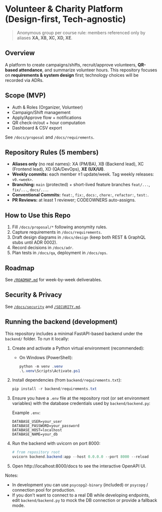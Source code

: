 # Volunteer & Charity Platform (Design-first, Tech-agnostic)

> Anonymous group per course rule: members referenced only by aliases **XA, XB, XC, XD, XE**.

## Overview
A platform to create campaigns/shifts, recruit/approve volunteers, **QR-based attendance**, and summarize volunteer hours. This repository focuses on **requirements & system design** first; technology choices will be recorded via ADRs.

## Scope (MVP)
- Auth & Roles (Organizer, Volunteer)
- Campaign/Shift management
- Apply/Approve flow + notifications
- QR check-in/out + hour computation
- Dashboard & CSV export

See `/docs/proposal` and `/docs/requirements`.

## Repository Rules (5 members)
- **Aliases only** (no real names): XA (PM/BA), XB (Backend lead), XC (Frontend lead), XD (QA/DevOps), **XE (UX/UI)**.
- **Weekly commits:** each member ≥1 update/week. Tag weekly releases: `v0.<week>`.
- **Branching:** `main` (protected) + short-lived feature branches `feat/...`, `fix/...`, `docs/...`.
- **Conventional Commits:** `feat:`, `fix:`, `docs:`, `chore:`, `refactor:`, `test:`.
- **PR Reviews:** at least 1 reviewer; CODEOWNERS auto-assigns.

## How to Use this Repo
1. Fill `/docs/proposal/*` following anonymity rules.
2. Capture requirements in `/docs/requirements`.
3. Draft design diagrams in `/docs/design` (keep both REST & GraphQL stubs until ADR 0002).
4. Record decisions in `/docs/adr`.
5. Plan tests in `/docs/qa`, deployment in `/docs/ops`.

## Roadmap
See [`/ROADMAP.md`](./ROADMAP.md) for week-by-week deliverables.

## Security & Privacy
See [`/docs/security`](./docs/security) and [`/SECURITY.md`](./SECURITY.md).

## Running the backend (development)

This repository includes a minimal FastAPI-based backend under the `backend/` folder. To run it locally:

1. Create and activate a Python virtual environment (recommended):

	- On Windows (PowerShell):
	  ```powershell
	  python -m venv .venv
	  .\.venv\Scripts\Activate.ps1
	  ```

2. Install dependencies (from `backend/requirements.txt`):

	```powershell
	pip install -r backend/requirements.txt
	```

3. Ensure you have a `.env` file at the repository root (or set environment variables) with the database credentials used by `backend/backend.py`:

	Example `.env`:

	```text
	DATABASE_USER=your_user
	DATABASE_PASSWORD=your_password
	DATABASE_HOST=localhost
	DATABASE_NAME=your_db
	```

4. Run the backend with uvicorn on port 8000:

	```powershell
	# from repository root
	uvicorn backend.backend:app --host 0.0.0.0 --port 8000 --reload
	```

5. Open http://localhost:8000/docs to see the interactive OpenAPI UI.

Notes:
- In development you can use `psycopg2-binary` (included) or `psycopg` / connection pool for production.
- If you don't want to connect to a real DB while developing endpoints, edit `backend/backend.py` to mock the DB connection or provide a fallback mode.
